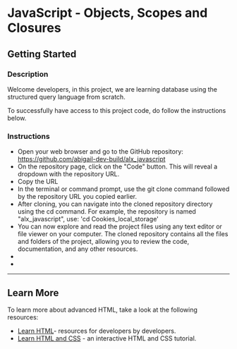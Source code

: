 # JavaScript - Objects, Scopes and Closures

## Getting Started

### Description

Welcome developers, in this project, we are learning database using the structured query language from scratch.

To successfully have access to this project code, do follow the instructions below.

### Instructions

- Open your web browser and go to the GitHub repository: https://github.com/abigail-dev-build/alx_javascript
- On the repository page, click on the "Code" button. This will reveal a dropdown with the repository URL.
- Copy the URL
- In the terminal or command prompt, use the git clone command followed by the repository URL you copied earlier.
- After cloning, you can navigate into the cloned repository directory using the cd command. For example, the repository is named "alx_javascript", use: 'cd Cookies_local_storage'
- You can now explore and read the project files using any text editor or file viewer on your computer. The cloned repository contains all the files and folders of the project, allowing you to review the code, documentation, and any other resources.
- 
- 

---

## Learn More

To learn more about advanced HTML, take a look at the following resources:
- [Learn HTML](https://developer.mozilla.org/en-US/docs/Learn/HTML/Introduction_to_HTML)- resources for developers by developers. 
- [Learn HTML and CSS](https://learn.shayhowe.com/html-css/) - an interactive HTML and CSS tutorial. 
